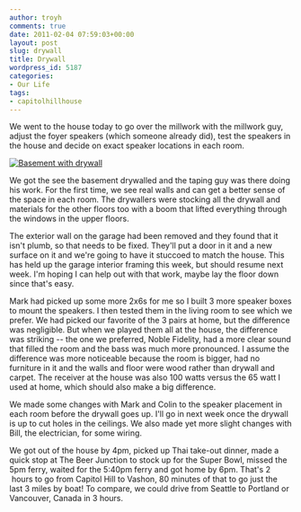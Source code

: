 ```yaml
---
author: troyh
comments: true
date: 2011-02-04 07:59:03+00:00
layout: post
slug: drywall
title: Drywall
wordpress_id: 5187
categories:
- Our Life
tags:
- capitolhillhouse
---
```


We went to the house today to go over the millwork with the millwork guy, adjust the foyer speakers (which someone already did), test the speakers in the house and decide on exact speaker locations in each room.

[![Basement with drywall](http://farm6.static.flickr.com/5059/5415329946_ec6d0a9812.jpg)](http://www.flickr.com/photos/troyh/5415329946/)

We got the see the basement drywalled and the taping guy was there doing his work. For the first time, we see real walls and can get a better sense of the space in each room. The drywallers were stocking all the drywall and materials for the other floors too with a boom that lifted everything through the windows in the upper floors.

<!-- more -->The exterior wall on the garage had been removed and they found that it isn't plumb, so that needs to be fixed. They'll put a door in it and a new surface on it and we're going to have it stuccoed to match the house. This has held up the garage interior framing this week, but should resume next week. I'm hoping I can help out with that work, maybe lay the floor down since that's easy.

Mark had picked up some more 2x6s for me so I built 3 more speaker boxes to mount the speakers. I then tested them in the living room to see which we prefer. We had picked our favorite of the 3 pairs at home, but the difference was negligible. But when we played them all at the house, the difference was striking -- the one we preferred, Noble Fidelity, had a more clear sound that filled the room and the bass was much more pronounced. I assume the difference was more noticeable because the room is bigger, had no furniture in it and the walls and floor were wood rather than drywall and carpet. The receiver at the house was also 100 watts versus the 65 watt I used at home, which should also make a big difference.

We made some changes with Mark and Colin to the speaker placement in each room before the drywall goes up. I'll go in next week once the drywall is up to cut holes in the ceilings. We also made yet more slight changes with Bill, the electrician, for some wiring.

We got out of the house by 4pm, picked up Thai take-out dinner, made a quick stop at The Beer Junction to stock up for the Super Bowl, missed the 5pm ferry, waited for the 5:40pm ferry and got home by 6pm. That's 2  hours to go from Capitol Hill to Vashon, 80 minutes of that to go just the last 3 miles by boat! To compare, we could drive from Seattle to Portland or Vancouver, Canada in 3 hours.
